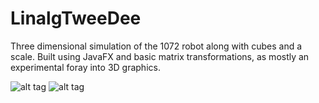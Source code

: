# LinalgTweeDee

Three dimensional simulation of the 1072 robot along with cubes and a scale. Built using JavaFX and basic matrix transformations, as mostly an experimental foray into 3D graphics.

![alt tag](https://image.ibb.co/fD1dv8/Screen_Shot_2018_06_04_at_11_13_21_AM.png)
![alt tag](https://image.ibb.co/bwS7oT/Screen_Shot_2018_06_04_at_11_13_47_AM.png)
